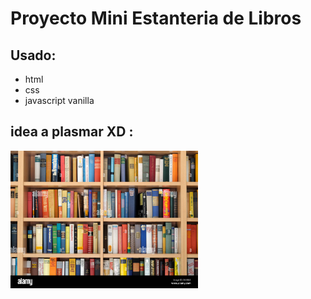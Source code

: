 # Proyecto Mini Estanteria de Libros

## Usado:
- html
- css
- javascript vanilla

## idea a plasmar XD :
<img src="https://github.com/JosuePF-99/Biblioteca_mini/blob/master/img/estante%20de%20libros.jfif" alt="Texto alternativo" width="300">



